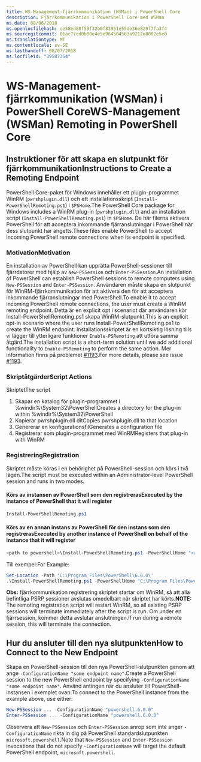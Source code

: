 ```yaml
---
title: WS-Management-fjärrkommunikation (WSMan) i PowerShell Core
description: Fjärrkommunikation i PowerShell Core med WSMan
ms.date: 08/06/2018
ms.openlocfilehash: ce58ed88f59f32b0f83951e55de36e829f7fa3f4
ms.sourcegitcommit: 01ac77cd0b00e4e5e964504563a9212e8002e5e0
ms.translationtype: MT
ms.contentlocale: sv-SE
ms.lasthandoff: 08/07/2018
ms.locfileid: "39587354"
---
```

# <a name="ws-management-wsman-remoting-in-powershell-core"></a><span data-ttu-id="8750c-103">WS-Management-fjärrkommunikation (WSMan) i PowerShell Core</span><span class="sxs-lookup"><span data-stu-id="8750c-103">WS-Management (WSMan) Remoting in PowerShell Core</span></span>

## <a name="instructions-to-create-a-remoting-endpoint"></a><span data-ttu-id="8750c-104">Instruktioner för att skapa en slutpunkt för fjärrkommunikation</span><span class="sxs-lookup"><span data-stu-id="8750c-104">Instructions to Create a Remoting Endpoint</span></span>

<span data-ttu-id="8750c-105">PowerShell Core-paket för Windows innehåller ett plugin-programmet WinRM (`pwrshplugin.dll`) och ett installationsskript (`Install-PowerShellRemoting.ps1`) i `$PSHome`.</span><span class="sxs-lookup"><span data-stu-id="8750c-105">The PowerShell Core package for Windows includes a WinRM plug-in (`pwrshplugin.dll`) and an installation script (`Install-PowerShellRemoting.ps1`) in `$PSHome`.</span></span>
<span data-ttu-id="8750c-106">De här filerna aktivera PowerShell för att acceptera inkommande fjärranslutningar i PowerShell när dess slutpunkt har angetts.</span><span class="sxs-lookup"><span data-stu-id="8750c-106">These files enable PowerShell to accept incoming PowerShell remote connections when its endpoint is specified.</span></span>

### <a name="motivation"></a><span data-ttu-id="8750c-107">Motivation</span><span class="sxs-lookup"><span data-stu-id="8750c-107">Motivation</span></span>

<span data-ttu-id="8750c-108">En installation av PowerShell kan upprätta PowerShell-sessioner till fjärrdatorer med hjälp av `New-PSSession` och `Enter-PSSession`.</span><span class="sxs-lookup"><span data-stu-id="8750c-108">An installation of PowerShell can establish PowerShell sessions to remote computers using `New-PSSession` and `Enter-PSSession`.</span></span>
<span data-ttu-id="8750c-109">Användaren måste skapa en slutpunkt för WinRM-fjärrkommunikation för att aktivera den för att acceptera inkommande fjärranslutningar med PowerShell.</span><span class="sxs-lookup"><span data-stu-id="8750c-109">To enable it to accept incoming PowerShell remote connections, the user must create a WinRM remoting endpoint.</span></span>
<span data-ttu-id="8750c-110">Detta är en explicit opt i scenariot där användaren kör Install-PowerShellRemoting.ps1 skapa WinRM-slutpunkt.</span><span class="sxs-lookup"><span data-stu-id="8750c-110">This is an explicit opt-in scenario where the user runs Install-PowerShellRemoting.ps1 to create the WinRM endpoint.</span></span>
<span data-ttu-id="8750c-111">Installationsskriptet är en kortsiktig lösning tills vi lägger till ytterligare funktioner `Enable-PSRemoting` att utföra samma åtgärd.</span><span class="sxs-lookup"><span data-stu-id="8750c-111">The installation script is a short-term solution until we add additional functionality to `Enable-PSRemoting` to perform the same action.</span></span>
<span data-ttu-id="8750c-112">Mer information finns på problemet [#1193](https://github.com/PowerShell/PowerShell/issues/1193).</span><span class="sxs-lookup"><span data-stu-id="8750c-112">For more details, please see issue [#1193](https://github.com/PowerShell/PowerShell/issues/1193).</span></span>

### <a name="script-actions"></a><span data-ttu-id="8750c-113">Skriptåtgärder</span><span class="sxs-lookup"><span data-stu-id="8750c-113">Script Actions</span></span>

<span data-ttu-id="8750c-114">Skriptet</span><span class="sxs-lookup"><span data-stu-id="8750c-114">The script</span></span>

1. <span data-ttu-id="8750c-115">Skapar en katalog för plugin-programmet i %windir%\System32\PowerShell</span><span class="sxs-lookup"><span data-stu-id="8750c-115">Creates a directory for the plug-in within %windir%\System32\PowerShell</span></span>
1. <span data-ttu-id="8750c-116">Kopierar pwrshplugin.dll dit</span><span class="sxs-lookup"><span data-stu-id="8750c-116">Copies pwrshplugin.dll to that location</span></span>
1. <span data-ttu-id="8750c-117">Genererar en konfigurationsfil</span><span class="sxs-lookup"><span data-stu-id="8750c-117">Generates a configuration file</span></span>
1. <span data-ttu-id="8750c-118">Registrerar som plugin-programmet med WinRM</span><span class="sxs-lookup"><span data-stu-id="8750c-118">Registers that plug-in with WinRM</span></span>

### <a name="registration"></a><span data-ttu-id="8750c-119">Registrering</span><span class="sxs-lookup"><span data-stu-id="8750c-119">Registration</span></span>

<span data-ttu-id="8750c-120">Skriptet måste köras i en behörighet på PowerShell-session och körs i två lägen.</span><span class="sxs-lookup"><span data-stu-id="8750c-120">The script must be executed within an Administrator-level PowerShell session and runs in two modes.</span></span>

#### <a name="executed-by-the-instance-of-powershell-that-it-will-register"></a><span data-ttu-id="8750c-121">Körs av instansen av PowerShell som den registreras</span><span class="sxs-lookup"><span data-stu-id="8750c-121">Executed by the instance of PowerShell that it will register</span></span>

```powershell
Install-PowerShellRemoting.ps1
```

#### <a name="executed-by-another-instance-of-powershell-on-behalf-of-the-instance-that-it-will-register"></a><span data-ttu-id="8750c-122">Körs av en annan instans av PowerShell för den instans som den registreras</span><span class="sxs-lookup"><span data-stu-id="8750c-122">Executed by another instance of PowerShell on behalf of the instance that it will register</span></span>

```powershell
<path to powershell>\Install-PowerShellRemoting.ps1 -PowerShellHome "<absolute path to the instance's $PSHOME>"
```

<span data-ttu-id="8750c-123">Till exempel:</span><span class="sxs-lookup"><span data-stu-id="8750c-123">For Example:</span></span>

```powershell
Set-Location -Path 'C:\Program Files\PowerShell\6.0.0\'
.\Install-PowerShellRemoting.ps1 -PowerShellHome "C:\Program Files\PowerShell\6.0.0\"
```

<span data-ttu-id="8750c-124">**Obs:** fjärrkommunikation registrering skriptet startar om WinRM, så att alla befintliga PSRP sessioner avslutas omedelbart när skriptet har körts.</span><span class="sxs-lookup"><span data-stu-id="8750c-124">**NOTE:** The remoting registration script will restart WinRM, so all existing PSRP sessions will terminate immediately after the script is run.</span></span> <span data-ttu-id="8750c-125">Om under en fjärrsession, kommer detta avslutar anslutningen.</span><span class="sxs-lookup"><span data-stu-id="8750c-125">If run during a remote session, this will terminate the connection.</span></span>

## <a name="how-to-connect-to-the-new-endpoint"></a><span data-ttu-id="8750c-126">Hur du ansluter till den nya slutpunkten</span><span class="sxs-lookup"><span data-stu-id="8750c-126">How to Connect to the New Endpoint</span></span>

<span data-ttu-id="8750c-127">Skapa en PowerShell-session till den nya PowerShell-slutpunkten genom att ange `-ConfigurationName "some endpoint name"`.</span><span class="sxs-lookup"><span data-stu-id="8750c-127">Create a PowerShell session to the new PowerShell endpoint by specifying `-ConfigurationName "some endpoint name"`.</span></span> <span data-ttu-id="8750c-128">Använd antingen när du ansluter till PowerShell-instansen i exemplet ovan:</span><span class="sxs-lookup"><span data-stu-id="8750c-128">To connect to the PowerShell instance from the example above, use either:</span></span>

```powershell
New-PSSession ... -ConfigurationName "powershell.6.0.0"
Enter-PSSession ... -ConfigurationName "powershell.6.0.0"
```

<span data-ttu-id="8750c-129">Observera att `New-PSSession` och `Enter-PSSession` anrop som inte anger `-ConfigurationName` rikta in dig på PowerShell standardslutpunkten `microsoft.powershell`.</span><span class="sxs-lookup"><span data-stu-id="8750c-129">Note that `New-PSSession` and `Enter-PSSession` invocations that do not specify `-ConfigurationName` will target the default PowerShell endpoint, `microsoft.powershell`.</span></span>